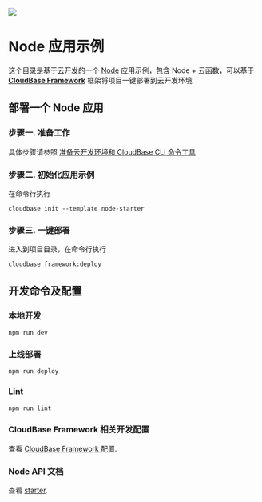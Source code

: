 <a href="https://github.com/TencentCloudBase/cloudbase-templates"><img src="https://main.qcloudimg.com/raw/7b50431d8cef29d9ebb82c4ff2e6032c.png"></a>

# Node 应用示例

这个目录是基于云开发的一个 [Node](https://nodejs.org/zh-cn/) 应用示例，包含 Node + 云函数，可以基于 **[CloudBase Framework](https://github.com/TencentCloudBase/cloudbase-framework)** 框架将项目一键部署到云开发环境

## 部署一个 Node 应用

### 步骤一. 准备工作

具体步骤请参照 [准备云开发环境和 CloudBase CLI 命令工具](https://github.com/TencentCloudBase/cloudbase-framework/blob/master/CLI_GUIDE.md)

### 步骤二. 初始化应用示例

在命令行执行

```
cloudbase init --template node-starter
```

### 步骤三. 一键部署

进入到项目目录，在命令行执行

```
cloudbase framework:deploy
```

## 开发命令及配置

### 本地开发

```
npm run dev
```

### 上线部署

```
npm run deploy
```

### Lint

```
npm run lint
```

### CloudBase Framework 相关开发配置

查看 [CloudBase Framework 配置](https://github.com/TencentCloudBase/cloudbase-framework).

### Node API 文档

查看 [starter](https://nodejs.org/api/).
